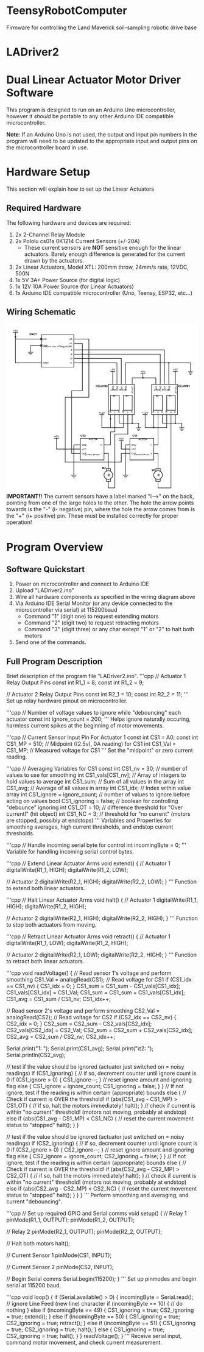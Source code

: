 # TeensyRobotComputer
Firmware for controlling the Land Maverick soil-sampling robotic drive base

# LADriver2
# Dual Linear Actuator Motor Driver Software
This program is designed to run on an Arduino Uno microcontroller, however it _should_ be portable to any other Arduino IDE compatible microcontroller.

**Note**: If an Arduino Uno is not used, the output and input pin numbers in the program will need to be updated to the appropriate input and output pins on the microcontroller board in use.

# Hardware Setup
This section will explain how to set up the Linear Actuators

## Required Hardware
The following hardware and devices are required:
1. 2x   2-Channel Relay Module
2. 2x   Pololu cs01a 0K1214 Current Sensors (+/-20A)
    * These current sensors are **NOT** sensitive enough for the linear actuators. Barely enough difference is generated for the current drawn by the actuators.
3. 2x   Linear Actuators, Model XTL: 200mm throw, 24mm/s rate, 12VDC, 500N
4. 1x   5V 3A+ Power Source (for digital logic)
5. 1x   12V 10A Power Source (for Linear Actuators)
6. 1x   Arduino IDE compatible microcontroller (Uno, Teensy, ESP32, etc...)

## Wiring Schematic
![Wiring Schematic](Linear-Actuator-Schematic.png?raw=true)
**IMPORTANT!!** The current sensors have a label marked "i-->" on the back, pointing from one of the large holes to the other. The hole the arrow points towards is the "-" (i- negative) pin, where the hole the arrow comes from is the "+" (i+ positive) pin. These must be installed correctly for proper operation!

# Program Overview
## Software Quickstart
1. Power on microcontroller and connect to Arduino IDE
2. Upload "LADriver2.ino"
3. Wire all hardware components as specified in the wiring diagram above
4. Via Arduino IDE Serial Monitor (or any device connected to the microcontroller via serial) at 115200baud
    * Command "1" (digit one) to request extending motors
    * Command "2" (digit two) to request retracting motors
    * Command "3" (digit three) or any char except "1" or "2" to halt both motors
5. Send one of the commands.

## Full Program Description
Brief description of the program file "LADriver2.ino".
'''cpp
// Actuator 1 Relay Output Pins
const int R1_1 = 8;
const int R1_2 = 9;

// Actuator 2 Relay Output Pins
const int R2_1 = 10;
const int R2_2 = 11;
'''
Set up relay hardware pinout on microcontroller.

'''cpp
// Number of voltage values to ignore while "debouncing" each actuator
const int ignore_count = 200;
'''
Helps ignore naturally occuring, harmless current spikes at the beginning of motor movements.

'''cpp
// Current Sensor Input Pin For Actuator 1
const int CS1 = A0;
const int CS1_MP = 510; // Midpoint ((2.5v), 0A reading) for CS1
int CS1_Val = CS1_MP;   // Measured voltage for CS1
'''
Set the "midpoint" or zero current reading.

'''cpp
// Averaging Variables for CS1
const int CS1_nv = 30;         // number of values to use for smoothing
int CS1_vals[CS1_nv];          // Array of integers to hold values to average
int CS1_sum;                   // Sum of all values in the array
int CS1_avg;                   // Average of all values in array
int CS1_idx;                   // Index within value array
int CS1_ignore = ignore_count; // number of values to ignore before acting on values
bool CS1_ignoring = false;     // boolean for controlling "debounce" ignoring
int CS1_OT = 10;               // difference threshold for "Over current!" (hit object)
int CS1_NC = 3;                // threshold for "no current" (motors are stopped, possibly at endstops)
'''
Variables and Properties for smoothing averages, high current thresholds, and endstop current thresholds.

'''cpp
// Handle incoming serial byte for control
int incomingByte = 0;
'''
Variable for handling incoming serial control bytes.

'''cpp
// Extend Linear Actuator Arms
void extend()
{
  // Actuator 1
  digitalWrite(R1_1, HIGH);
  digitalWrite(R1_2, LOW);

  // Actuator 2
  digitalWrite(R2_1, HIGH);
  digitalWrite(R2_2, LOW);
}
'''
Function to extend both linear actuators.

'''cpp
// Halt Linear Actuator Arms
void halt()
{
  // Actuator 1
  digitalWrite(R1_1, HIGH);
  digitalWrite(R1_2, HIGH);

  // Actuator 2
  digitalWrite(R2_1, HIGH);
  digitalWrite(R2_2, HIGH);
}
'''
Function to stop both actuators from moving.

'''cpp
// Retract Linear Actuator Arms
void retract()
{
  // Actuator 1
  digitalWrite(R1_1, LOW);
  digitalWrite(R1_2, HIGH);

  // Actuator 2
  digitalWrite(R2_1, LOW);
  digitalWrite(R2_2, HIGH);
}
'''
Function to retract both linear actuators.

'''cpp
void readVoltage()
{
  // Read sensor 1's voltage and perform smoothing
  CS1_Val = analogRead(CS1); // Read voltage for CS1
  if (CS1_idx == CS1_nv)
  {
    CS1_idx = 0;
  }
  CS1_sum = CS1_sum - CS1_vals[CS1_idx];
  CS1_vals[CS1_idx] = CS1_Val;
  CS1_sum = CS1_sum + CS1_vals[CS1_idx];
  CS1_avg = CS1_sum / CS1_nv;
  CS1_idx++;

  // Read sensor 2's voltage and perform smoothing
  CS2_Val = analogRead(CS2); // Read voltage for CS2
  if (CS2_idx == CS2_nv)
  {
    CS2_idx = 0;
  }
  CS2_sum = CS2_sum - CS2_vals[CS2_idx];
  CS2_vals[CS2_idx] = CS2_Val;
  CS2_sum = CS2_sum + CS2_vals[CS2_idx];
  CS2_avg = CS2_sum / CS2_nv;
  CS2_idx++;

  Serial.print("1: ");
  Serial.print(CS1_avg);
  Serial.print("\t2: ");
  Serial.println(CS2_avg);

  // test if the value should be ignored (actuator just switched on = noisy readings)
  if (CS1_ignoring)
  {
    // if so, decrement counter until ignore count is 0
    if (CS1_ignore > 0)
    {
      CS1_ignore--;
    }
    // reset ignore amount and ignoring flag
    else
    {
      CS1_ignore = ignore_count;
      CS1_ignoring = false;
    }
  }
  // If not ignore, test if the reading is within certain (appropriate) bounds
  else
  {
    // Check if current is OVER the threshold!
    if (abs(CS1_avg - CS1_MP) > CS1_OT)
    {
      // if so, halt the motors immediately!
      halt();
    }
    // check if current is within "no current" threshold! (motors not moving, probably at endstop)
    else if (abs(CS1_avg - CS1_MP) < CS1_NC)
    {
      // reset the current movement status to "stopped"
      halt();
    }
  }

  // test if the value should be ignored (actuator just switched on = noisy readings)
  if (CS2_ignoring)
  {
    // if so, decrement counter until ignore count is 0
    if (CS2_ignore > 0)
    {
      CS2_ignore--;
    }
    // reset ignore amount and ignoring flag
    else
    {
      CS2_ignore = ignore_count;
      CS2_ignoring = false;
    }
  }
  // If not ignore, test if the reading is within certain (appropriate) bounds
  else
  {
    // Check if current is OVER the threshold!
    if (abs(CS2_avg - CS2_MP) > CS2_OT)
    {
      // if so, halt the motors immediately!
      halt();
    }
    // check if current is within "no current" threshold! (motors not moving, probably at endstop)
    else if (abs(CS2_avg - CS2_MP) < CS2_NC)
    {
      // reset the current movement status to "stopped"
      halt();
    }
  }
}
'''
Perform smoothing and averaging, and current "debouncing".

'''cpp
// Set up required GPIO and Serial comms
void setup()
{
  // Relay 1
  pinMode(R1_1, OUTPUT);
  pinMode(R1_2, OUTPUT);

  // Relay 2
  pinMode(R2_1, OUTPUT);
  pinMode(R2_2, OUTPUT);

  // Halt both motors
  halt();

  // Current Sensor 1
  pinMode(CS1, INPUT);

  // Current Sensor 2
  pinMode(CS2, INPUT);

  // Begin Serial comms
  Serial.begin(115200);
}
'''
Set up pinmodes and begin serial at 115200 baud.

'''cpp
void loop()
{
  if (Serial.available() > 0)
  {
    incomingByte = Serial.read();
    // ignore Line Feed (new line) character
    if (incomingByte == 10)
    {
      // do nothing
    }
    else if (incomingByte == 49)
    {
      CS1_ignoring = true;
      CS2_ignoring = true;
      extend();
    }
    else if (incomingByte == 50)
    {
      CS1_ignoring = true;
      CS2_ignoring = true;
      retract();
    }
    else if (incomingByte == 51)
    {
      CS1_ignoring = true;
      CS2_ignoring = true;
      halt();
    }
    else
    {
      CS1_ignoring = true;
      CS2_ignoring = true;
      halt();
    }
  }
  readVoltage();
}
'''
Receive serial input, command motor movement, and check current measurement.